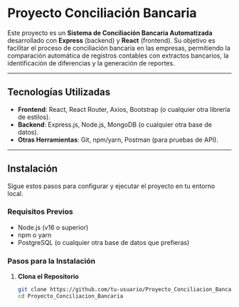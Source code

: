 # **Proyecto Conciliación Bancaria**

Este proyecto es un **Sistema de Conciliación Bancaria Automatizada** desarrollado con **Express** (backend) y **React** (frontend). Su objetivo es facilitar el proceso de conciliación bancaria en las empresas, permitiendo la comparación automática de registros contables con extractos bancarios, la identificación de diferencias y la generación de reportes.

---

## **Tecnologías Utilizadas**

- **Frontend**: React, React Router, Axios, Bootstrap (o cualquier otra librería de estilos).
- **Backend**: Express.js, Node.js, MongoDB (o cualquier otra base de datos).
- **Otras Herramientas**: Git, npm/yarn, Postman (para pruebas de API).

---

## **Instalación**

Sigue estos pasos para configurar y ejecutar el proyecto en tu entorno local.

### **Requisitos Previos**

- Node.js (v16 o superior)
- npm o yarn
- PostgreSQL (o cualquier otra base de datos que prefieras)

### **Pasos para la Instalación**

1. **Clona el Repositorio**

   ```bash
   git clone https://github.com/tu-usuario/Proyecto_Conciliacion_Bancaria.git
   cd Proyecto_Conciliacion_Bancaria
